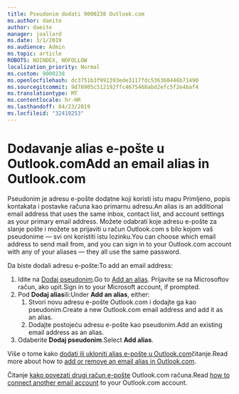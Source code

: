 ```yaml
---
title: Pseudonim dodati 9000238 Outlook.com
ms.author: daeite
author: daeite
manager: joallard
ms.date: 3/1/2019
ms.audience: Admin
ms.topic: article
ROBOTS: NOINDEX, NOFOLLOW
localization_priority: Normal
ms.custom: 9000238
ms.openlocfilehash: dc3751b3f991393ede3117fdc536360446b71490
ms.sourcegitcommit: 9d78905c512192ffc4675468abd2efc5f2e4baf4
ms.translationtype: MT
ms.contentlocale: hr-HR
ms.lasthandoff: 04/23/2019
ms.locfileid: "32419253"
---
```

# <a name="add-an-email-alias-in-outlookcom"></a><span data-ttu-id="e2219-102">Dodavanje alias e-pošte u Outlook.com</span><span class="sxs-lookup"><span data-stu-id="e2219-102">Add an email alias in Outlook.com</span></span>

<span data-ttu-id="e2219-103">Pseudonim je adresu e-pošte dodatne koji koristi istu mapu Primljeno, popis kontakata i postavke računa kao primarnu adresu.</span><span class="sxs-lookup"><span data-stu-id="e2219-103">An alias is an additional email address that uses the same inbox, contact list, and account settings as your primary email address.</span></span> <span data-ttu-id="e2219-104">Možete odabrati koje adresu e-pošte za slanje pošte i možete se prijaviti u račun Outlook.com s bilo kojom vaš pseudonime — svi oni koristiti istu lozinku.</span><span class="sxs-lookup"><span data-stu-id="e2219-104">You can choose which email address to send mail from, and you can sign in to your Outlook.com account with any of your aliases — they all use the same password.</span></span>

<span data-ttu-id="e2219-105">Da biste dodali adresu e-pošte:</span><span class="sxs-lookup"><span data-stu-id="e2219-105">To add an email address:</span></span>

1. <span data-ttu-id="e2219-106">Idite na [Dodaj pseudonim](https://go.microsoft.com/fwlink/p/?linkid=864833).</span><span class="sxs-lookup"><span data-stu-id="e2219-106">Go to [Add an alias](https://go.microsoft.com/fwlink/p/?linkid=864833).</span></span> <span data-ttu-id="e2219-107">Prijavite se na Microsoftov račun, ako upit.</span><span class="sxs-lookup"><span data-stu-id="e2219-107">Sign in to your Microsoft account, if prompted.</span></span>
2. <span data-ttu-id="e2219-108">Pod **Dodaj alias**ili:</span><span class="sxs-lookup"><span data-stu-id="e2219-108">Under **Add an alias**, either:</span></span>
    1. <span data-ttu-id="e2219-109">Stvori novu adresu e-pošte Outlook.com i dodajte ga kao pseudonim.</span><span class="sxs-lookup"><span data-stu-id="e2219-109">Create a new Outlook.com email address and add it as an alias.</span></span>
    2. <span data-ttu-id="e2219-110">Dodajte postojeću adresu e-pošte kao pseudonim.</span><span class="sxs-lookup"><span data-stu-id="e2219-110">Add an existing email address as an alias.</span></span>
3. <span data-ttu-id="e2219-111">Odaberite **Dodaj pseudonim**.</span><span class="sxs-lookup"><span data-stu-id="e2219-111">Select **Add alias**.</span></span>

<span data-ttu-id="e2219-112">Više o tome kako [dodati ili ukloniti alias e-pošte u Outlook.com](https://support.office.com/article/459b1989-356d-40fa-a689-8f285b13f1f2)čitanje.</span><span class="sxs-lookup"><span data-stu-id="e2219-112">Read more about how to [add or remove an email alias in Outlook.com](https://support.office.com/article/459b1989-356d-40fa-a689-8f285b13f1f2).</span></span>  

<span data-ttu-id="e2219-113">Čitanje [kako povezati drugi račun e-pošte](https://support.office.com/article/c5224df4-5885-4e79-91ba-523aa743f0ba) Outlook.com računa.</span><span class="sxs-lookup"><span data-stu-id="e2219-113">Read [how to connect another email account](https://support.office.com/article/c5224df4-5885-4e79-91ba-523aa743f0ba) to your Outlook.com account.</span></span>